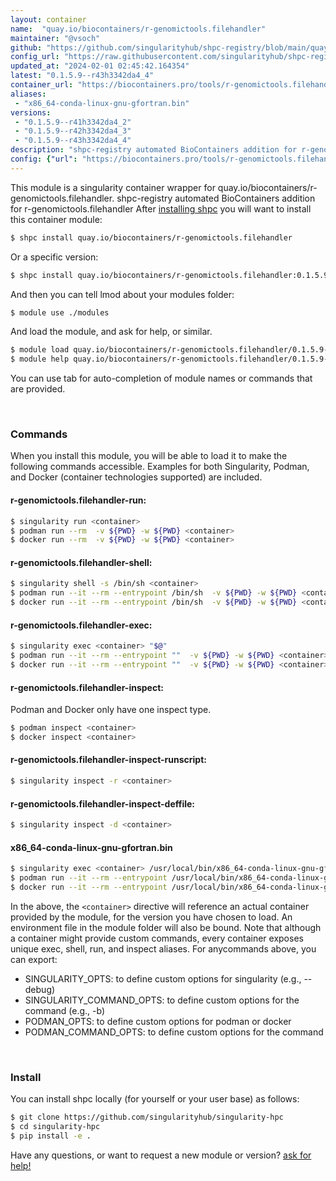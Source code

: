 ```yaml
---
layout: container
name:  "quay.io/biocontainers/r-genomictools.filehandler"
maintainer: "@vsoch"
github: "https://github.com/singularityhub/shpc-registry/blob/main/quay.io/biocontainers/r-genomictools.filehandler/container.yaml"
config_url: "https://raw.githubusercontent.com/singularityhub/shpc-registry/main/quay.io/biocontainers/r-genomictools.filehandler/container.yaml"
updated_at: "2024-02-01 02:45:42.164354"
latest: "0.1.5.9--r43h3342da4_4"
container_url: "https://biocontainers.pro/tools/r-genomictools.filehandler"
aliases:
 - "x86_64-conda-linux-gnu-gfortran.bin"
versions:
 - "0.1.5.9--r41h3342da4_2"
 - "0.1.5.9--r42h3342da4_3"
 - "0.1.5.9--r43h3342da4_4"
description: "shpc-registry automated BioContainers addition for r-genomictools.filehandler"
config: {"url": "https://biocontainers.pro/tools/r-genomictools.filehandler", "maintainer": "@vsoch", "description": "shpc-registry automated BioContainers addition for r-genomictools.filehandler", "latest": {"0.1.5.9--r43h3342da4_4": "sha256:5896fb7580fa3a571ad706a8cde4143e80104c9d26073731faee77195b9593ae"}, "tags": {"0.1.5.9--r41h3342da4_2": "sha256:98795ab4220f4904cccafe80c51f15c52be8b5a035c8492685ab6a9150a0a246", "0.1.5.9--r42h3342da4_3": "sha256:76c86448bac8563e1293c74d8a357cf55e1fe40f1c1c98220669136e23dd8c18", "0.1.5.9--r43h3342da4_4": "sha256:5896fb7580fa3a571ad706a8cde4143e80104c9d26073731faee77195b9593ae"}, "docker": "quay.io/biocontainers/r-genomictools.filehandler", "aliases": {"x86_64-conda-linux-gnu-gfortran.bin": "/usr/local/bin/x86_64-conda-linux-gnu-gfortran.bin"}}
---
```


This module is a singularity container wrapper for quay.io/biocontainers/r-genomictools.filehandler.
shpc-registry automated BioContainers addition for r-genomictools.filehandler
After [installing shpc](#install) you will want to install this container module:


```bash
$ shpc install quay.io/biocontainers/r-genomictools.filehandler
```

Or a specific version:

```bash
$ shpc install quay.io/biocontainers/r-genomictools.filehandler:0.1.5.9--r43h3342da4_4
```

And then you can tell lmod about your modules folder:

```bash
$ module use ./modules
```

And load the module, and ask for help, or similar.

```bash
$ module load quay.io/biocontainers/r-genomictools.filehandler/0.1.5.9--r43h3342da4_4
$ module help quay.io/biocontainers/r-genomictools.filehandler/0.1.5.9--r43h3342da4_4
```

You can use tab for auto-completion of module names or commands that are provided.

<br>

### Commands

When you install this module, you will be able to load it to make the following commands accessible.
Examples for both Singularity, Podman, and Docker (container technologies supported) are included.

#### r-genomictools.filehandler-run:

```bash
$ singularity run <container>
$ podman run --rm  -v ${PWD} -w ${PWD} <container>
$ docker run --rm  -v ${PWD} -w ${PWD} <container>
```

#### r-genomictools.filehandler-shell:

```bash
$ singularity shell -s /bin/sh <container>
$ podman run --it --rm --entrypoint /bin/sh  -v ${PWD} -w ${PWD} <container>
$ docker run --it --rm --entrypoint /bin/sh  -v ${PWD} -w ${PWD} <container>
```

#### r-genomictools.filehandler-exec:

```bash
$ singularity exec <container> "$@"
$ podman run --it --rm --entrypoint ""  -v ${PWD} -w ${PWD} <container> "$@"
$ docker run --it --rm --entrypoint ""  -v ${PWD} -w ${PWD} <container> "$@"
```

#### r-genomictools.filehandler-inspect:

Podman and Docker only have one inspect type.

```bash
$ podman inspect <container>
$ docker inspect <container>
```

#### r-genomictools.filehandler-inspect-runscript:

```bash
$ singularity inspect -r <container>
```

#### r-genomictools.filehandler-inspect-deffile:

```bash
$ singularity inspect -d <container>
```


#### x86_64-conda-linux-gnu-gfortran.bin

```bash
$ singularity exec <container> /usr/local/bin/x86_64-conda-linux-gnu-gfortran.bin
$ podman run --it --rm --entrypoint /usr/local/bin/x86_64-conda-linux-gnu-gfortran.bin   -v ${PWD} -w ${PWD} <container> -c " $@"
$ docker run --it --rm --entrypoint /usr/local/bin/x86_64-conda-linux-gnu-gfortran.bin   -v ${PWD} -w ${PWD} <container> -c " $@"
```



In the above, the `<container>` directive will reference an actual container provided
by the module, for the version you have chosen to load. An environment file in the
module folder will also be bound. Note that although a container
might provide custom commands, every container exposes unique exec, shell, run, and
inspect aliases. For anycommands above, you can export:

 - SINGULARITY_OPTS: to define custom options for singularity (e.g., --debug)
 - SINGULARITY_COMMAND_OPTS: to define custom options for the command (e.g., -b)
 - PODMAN_OPTS: to define custom options for podman or docker
 - PODMAN_COMMAND_OPTS: to define custom options for the command

<br>

### Install

You can install shpc locally (for yourself or your user base) as follows:

```bash
$ git clone https://github.com/singularityhub/singularity-hpc
$ cd singularity-hpc
$ pip install -e .
```

Have any questions, or want to request a new module or version? [ask for help!](https://github.com/singularityhub/singularity-hpc/issues)